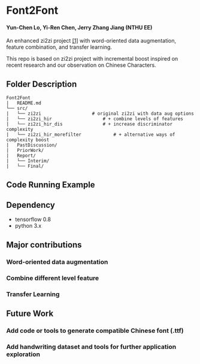 # Font2Font 

#### Yun-Chen Lo, Yi-Ren Chen, Jerry Zhang Jiang (NTHU EE)

An enhanced zi2zi project [[1]](https://github.com/kaonashi-tyc/zi2zi) with word-oriented data augmentation, feature combination, and transfer learning. 

This repo is based on zi2zi project with incremental boost inspired on recent research and our observation on Chinese Characters.

## Folder Description

```
Font2Font
|	README.md
└──	src/
|	└── zi2zi					# original zi2zi with data aug options
|	└── zi2zi_hir					# + combine levels of features
|	└── zi2zi_hir_dis				# + increase discriminator complexity
|	└── zi2zi_hir_morefilter			# + alternative ways of complexity boost
|	PastDiscussion/
|	PriorWork/
|	Report/
|	└── Interim/
|	└── Final/
```

## Code Running Example


## Dependency
- tensorflow 0.8
- python 3.x

## Major contributions
### Word-oriented data augmentation

### Combine different level feature 

### Transfer Learning

## Future Work
### Add code or tools to generate compatible Chinese font (.ttf)
### Add handwriting dataset and tools for further application exploration
